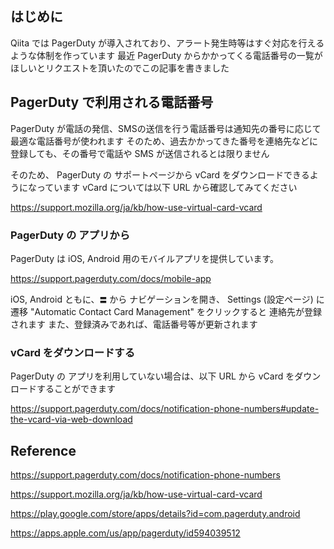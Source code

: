 <!--
title:   PagerDuty で利用される電話番号を連絡先に登録する
tags:    QiitaEngineerFesta2022,pagerduty,vCard
id:      544171512504b2fbf530
private: false
-->
## はじめに

Qiita では PagerDuty が導入されており、アラート発生時等はすぐ対応を行えるような体制を作っています
最近 PagerDuty からかかってくる電話番号の一覧がほしいとリクエストを頂いたのでこの記事を書きました

## PagerDuty で利用される電話番号

PagerDuty が電話の発信、SMSの送信を行う電話番号は通知先の番号に応じて最適な電話番号が使われます
そのため、過去かかってきた番号を連絡先などに登録しても、その番号で電話や SMS が送信されるとは限りません

そのため、 PagerDuty の サポートページから vCard をダウンロードできるようになっています
vCard については以下 URL から確認してみてください

https://support.mozilla.org/ja/kb/how-use-virtual-card-vcard

### PagerDuty の アプリから

PagerDuty は iOS, Android 用のモバイルアプリを提供しています。

https://support.pagerduty.com/docs/mobile-app

iOS, Android ともに、`〓` から ナビゲーションを開き、 Settings (設定ページ) に遷移
"Automatic Contact Card Management" をクリックすると 連絡先が登録されます
また、登録済みであれば、電話番号等が更新されます

### vCard をダウンロードする

PagerDuty の アプリを利用していない場合は、以下 URL から vCard をダウンロードすることができます

https://support.pagerduty.com/docs/notification-phone-numbers#update-the-vcard-via-web-download

## Reference

https://support.pagerduty.com/docs/notification-phone-numbers

https://support.mozilla.org/ja/kb/how-use-virtual-card-vcard

https://play.google.com/store/apps/details?id=com.pagerduty.android

https://apps.apple.com/us/app/pagerduty/id594039512